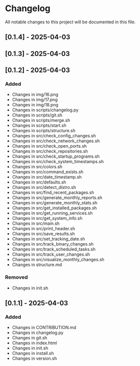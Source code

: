 # Changelog

All notable changes to this project will be documented in this file.

## [0.1.4] - 2025-04-03

## [0.1.3] - 2025-04-03

## [0.1.2] - 2025-04-03

### Added
- Changes in img/16.png
- Changes in img/17.png
- Changes in img/18.png
- Changes in scripts/changelog.py
- Changes in scripts/git.sh
- Changes in scripts/merge.sh
- Changes in scripts/start.sh
- Changes in scripts/structure.sh
- Changes in src/check_config_changes.sh
- Changes in src/check_network_changes.sh
- Changes in src/check_open_ports.sh
- Changes in src/check_repositories.sh
- Changes in src/check_startup_programs.sh
- Changes in src/check_system_timestamps.sh
- Changes in src/colors.sh
- Changes in src/command_exists.sh
- Changes in src/date_timestamp.sh
- Changes in src/defaults.sh
- Changes in src/detect_distro.sh
- Changes in src/find_recent_packages.sh
- Changes in src/generate_monthly_reports.sh
- Changes in src/generate_monthly_stats.sh
- Changes in src/get_installed_packages.sh
- Changes in src/get_running_services.sh
- Changes in src/get_system_info.sh
- Changes in src/main.sh
- Changes in src/print_header.sh
- Changes in src/save_results.sh
- Changes in src/set_tracking_date.sh
- Changes in src/track_binary_changes.sh
- Changes in src/track_scheduled_tasks.sh
- Changes in src/track_user_changes.sh
- Changes in src/visualize_monthly_changes.sh
- Changes in structure.md

### Removed
- Changes in init.sh

## [0.1.1] - 2025-04-03

### Added
- Changes in CONTRIBUTION.md
- Changes in changelog.py
- Changes in git.sh
- Changes in index.html
- Changes in init.sh
- Changes in install.sh
- Changes in version.sh

